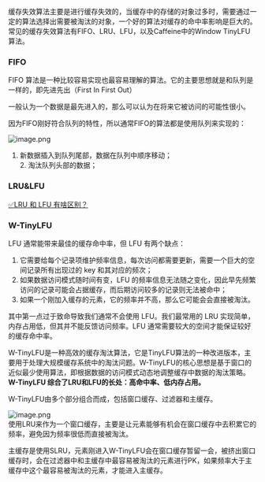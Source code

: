 缓存失效算法主要是进行缓存失效的，当缓存中的存储的对象过多时，需要通过一定的算法选择出需要被淘汰的对象，一个好的算法对缓存的命中率影响是巨大的。常见的缓存失效算法有FIFO、LRU、LFU，以及Caffeine中的Window TinyLFU算法。

### FIFO

FIFO 算法是一种比较容易实现也最容易理解的算法。它的主要思想就是和队列是一样的，即先进先出（First In First Out）

一般认为一个数据是最先进入的，那么可以认为在将来它被访问的可能性很小。

因为FIFO刚好符合队列的特性，所以通常FIFO的算法都是使用队列来实现的：

![image.png](https://cdn.nlark.com/yuque/0/2022/png/5378072/1672296682476-98ee6a2f-871c-4d2d-bc95-b8b70e8d9f43.png#averageHue=%23fafafa&clientId=ud356578a-635b-4&from=paste&height=656&id=ua9df0e1a&originHeight=656&originWidth=1324&originalType=binary&ratio=1&rotation=0&showTitle=false&size=80186&status=done&style=none&taskId=ubf4721fb-db60-434d-8467-6d49b692595&title=&width=1324)

1. 新数据插入到队列尾部，数据在队列中顺序移动；<br />2. 淘汰队列头部的数据；

### LRU&LFU
[✅LRU 和 LFU 有啥区别？](https://www.yuque.com/hollis666/fo22bm/bqdgqba2ggyplgg7?view=doc_embed)

### W-TinyLFU

LFU 通常能带来最佳的缓存命中率，但 LFU 有两个缺点：

1. 它需要给每个记录项维护频率信息，每次访问都需要更新，需要一个巨大的空间记录所有出现过的 key 和其对应的频次；
2. 如果数据访问模式随时间有变，LFU 的频率信息无法随之变化，因此早先频繁访问的记录可能会占据缓存，而后期访问较多的记录则无法被命中；
3. 如果一个刚加入缓存的元素，它的频率并不高，那么它可能会会直接被淘汰。

其中第一点过于致命导致我们通常不会使用 LFU。我们最常用的 LRU 实现简单，内存占用低，但其并不能反馈访问频率。LFU 通常需要较大的空间才能保证较好的缓存命中率。

W-TinyLFU是一种高效的缓存淘汰算法，它是TinyLFU算法的一种改进版本，主要用于处理大规模缓存系统中的淘汰问题。W-TinyLFU的核心思想是基于窗口的近似最少使用算法，即根据数据的访问模式动态地调整缓存中数据的淘汰策略。**W-TinyLFU 综合了LRU和LFU的长处：高命中率、低内存占用。**

W-TinyLFU由多个部分组合而成，包括窗口缓存、过滤器和主缓存。

![image.png](https://cdn.nlark.com/yuque/0/2023/png/5378072/1678521862530-0a19129d-32e9-49bd-b491-01a69ee7ec0c.png#averageHue=%23fcfcfc&clientId=u70206e19-d34c-4&from=paste&height=500&id=lIXOi&originHeight=500&originWidth=2062&originalType=binary&ratio=1&rotation=0&showTitle=false&size=325000&status=done&style=none&taskId=uf7a4b6b0-fa4a-428c-9562-8c26dde275b&title=&width=2062)<br />使用LRU来作为一个窗口缓存，主要是让元素能够有机会在窗口缓存中去积累它的频率，避免因为频率很低而直接被淘汰。

主缓存是使用SLRU，元素刚进入W-TinyLFU会在窗口缓存暂留一会，被挤出窗口缓存时，会在过滤器中和主缓存中最容易被淘汰的元素进行PK，如果频率大于主缓存中这个最容易被淘汰的元素，才能进入主缓存。












